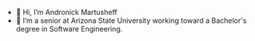 - 👋 Hi, I’m Andronick Martusheff
- 🌱 I’m a senior at Arizona State University working toward a Bachelor's degree in Software Engineering.

<!---
martusheff/martusheff is a ✨ special ✨ repository because its `README.md` (this file) appears on your GitHub profile.
You can click the Preview link to take a look at your changes.
--->

